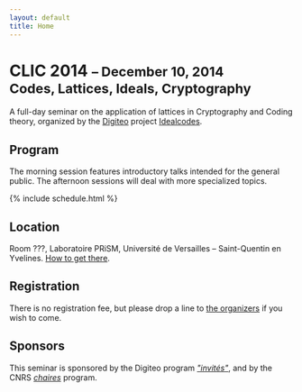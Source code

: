 ```yaml
---
layout: default
title: Home
---
```


<h1>CLIC 2014 <small>– December 10, 2014</small><br/>
<small>Codes, Lattices, Ideals, Cryptography</small></h1>

A full-day seminar on the application of lattices in Cryptography and
Coding theory, organized by the [Digiteo](http://www.digiteo.fr/)
project [Idealcodes](https://idealcodes.github.io/).

## Program

The morning session features introductory talks intended for the
general public. The afternoon sessions will deal with more specialized
topics.

{% include schedule.html %}


## Location

Room ???, Laboratoire PRiSM, Université de Versailles – Saint-Quentin
en
Yvelines. [How to get there](https://www.prism.uvsq.fr/index.php?option=com_content&view=article&id=4&Itemid=107).

## Registration

There is no registration fee, but please drop a line to
[the organizers](http://defeo.lu) if you wish to come.

## Sponsors

This seminar is sponsored by the Digiteo program
[*"invités"*](http://www.digiteo.fr/-Presentation-du-Programme-Invites-),
and by the CNRS
[*chaires*](https://www.dgdr.cnrs.fr/drhchercheurs/concoursch/chaires/default-fr.htm)
program.
